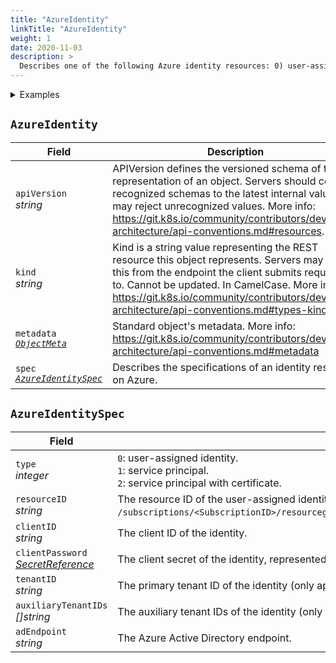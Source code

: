 ```yaml
---
title: "AzureIdentity"
linkTitle: "AzureIdentity"
weight: 1
date: 2020-11-03
description: >
  Describes one of the following Azure identity resources: 0) user-assigned identity, 1) service principal, or 2) service principal with certificate.
---
```


<details>
<summary>Examples</summary>

- user-assigned identity

```yaml
apiVersion: "aadpodidentity.k8s.io/v1"
kind: AzureIdentity
metadata:
  name: <AzureIdentityName>
spec:
  type: 0
  resourceID: <ResourceID>
  clientID: <ClientID>
```

- service principal (single-tenant)

```yaml
apiVersion: v1
kind: Secret
metadata:
  name: <SecretName>
type: Opaque
data:
  clientSecret: <ClientSecret>
---
apiVersion: "aadpodidentity.k8s.io/v1"
kind: AzureIdentity
metadata:
  name: <AzureIdentityName>
spec:
  type: 1
  tenantID: <TenantID>
  clientID: <ClientID>
  clientPassword: {"name":"<SecretName>","namespace":"<SecretNamespace>"}
```

- service principal (multi-tenant)

```yaml
apiVersion: v1
kind: Secret
metadata:
  name: <SecretName>
type: Opaque
data:
  clientSecret: <ClientSecret>
---
apiVersion: "aadpodidentity.k8s.io/v1"
kind: AzureIdentity
metadata:
  name: <AzureIdentityName>
spec:
  type: 1
  tenantID: <PrimaryTenantID>
  auxiliaryTenantIDs:
    - <AuxiliaryTenantID1>
    - <AuxiliaryTenantID2>
  clientID: <ClientID>
  clientPassword: {"name":"<SecretName>","namespace":"<SecretNamespace>"}
```

- service principal (certificate)

```yaml
apiVersion: v1
kind: Secret
metadata:
  name: <SecretName>
type: Opaque
data:
  certificate: <Certificate>
  password: <Password>
---
apiVersion: "aadpodidentity.k8s.io/v1"
kind: AzureIdentity
metadata:
  name: <AzureIdentityName>
spec:
  type: 2
  tenantID: <TenantID>
  clientID: <ClientID>
  clientPassword: {"Name":"<SecretName>","Namespace":"<SecretNamespace>"}
```

</details>

## `AzureIdentity`

| Field                                                                                                                   | Description                                                                                                                                                                                                                                                                                         |
| ----------------------------------------------------------------------------------------------------------------------- | --------------------------------------------------------------------------------------------------------------------------------------------------------------------------------------------------------------------------------------------------------------------------------------------------- |
| `apiVersion`<br>*string*                                                                                                | APIVersion defines the versioned schema of this representation of an object. Servers should convert recognized schemas to the latest internal value, and may reject unrecognized values. More info: https://git.k8s.io/community/contributors/devel/sig-architecture/api-conventions.md#resources.  |
| `kind`<br>*string*                                                                                                      | Kind is a string value representing the REST resource this object represents. Servers may infer this from the endpoint the client submits requests to. Cannot be updated. In CamelCase. More info: https://git.k8s.io/community/contributors/devel/sig-architecture/api-conventions.md#types-kinds. |
| `metadata`<br>[*`ObjectMeta`*](https://kubernetes.io/docs/reference/generated/kubernetes-api/v1.19/#objectmeta-v1-meta) | Standard object's metadata. More info: https://git.k8s.io/community/contributors/devel/sig-architecture/api-conventions.md#metadata                                                                                                                                                                 |
| `spec`<br>[*`AzureIdentitySpec`*](#azureidentityspec)                                                                   | Describes the specifications of an identity resource on Azure.                                                                                                                                                                                                                                      |

## `AzureIdentitySpec`

| Field                                                                                                                                 | Description                                                                                                                                                                                                                                      |
| ------------------------------------------------------------------------------------------------------------------------------------- | ------------------------------------------------------------------------------------------------------------------------------------------------------------------------------------------------------------------------------------------------ |
| `type`<br>*integer*                                                                                                                   | `0`: user-assigned identity.<br>`1`: service principal. <br>`2`: service principal with certificate.                                                                                                                                             |
| `resourceID`<br>*string*                                                                                                              | The resource ID of the user-assigned identity (only applicable when `type` is `0`), i.e. `/subscriptions/<SubscriptionID>/resourcegroups/<ResourceGroup>/providers/Microsoft.ManagedIdentity/userAssignedIdentities/<UserAssignedIdentityName>`. |
| `clientID`<br>*string*                                                                                                                | The client ID of the identity.                                                                                                                                                                                                                   |
| `clientPassword`<br>[*SecretReference*](https://kubernetes.io/docs/reference/generated/kubernetes-api/v1.19/#secretreference-v1-core) | The client secret of the identity, represented as a Kubernetes secret (only applicable when `type` is `1` or `2`).                                                                                                                               |
| `tenantID`<br>*string*                                                                                                                | The primary tenant ID of the identity (only applicable when `type` is `1` or `2`).                                                                                                                                                               |
| `auxiliaryTenantIDs`<br>*[]string*                                                                                                    | The auxiliary tenant IDs of the identity (only applicable when `type` is `1`).                                                                                                                                                                   |
| `adEndpoint`<br>*string*                                                                                                              | The Azure Active Directory endpoint.                                                                                                                                                                                                             |
